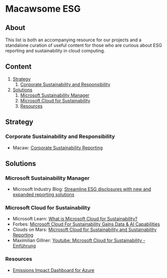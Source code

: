 # Macawsome ESG
## About
This list is both an accompanying resource for our projects and a standalone curation of useful content for those who are curious about ESG reporting and sustainability in cloud computing.

## Content
1. [Strategy](#strategy)
    1. [Corporate Sustainability and Responsibility](#csr)
2. [Solutions](#solutions)
    1. [Microsoft Sustainability Manager](#sustainabilitymanager)
    2. [Microsoft Cloud for Sustainability](#cloudforsustainability)
    3. [Resources](#resources)

## Strategy <a name="strategy"></a>
### Corporate Sustainability and Responsibility <a name="csr"></a>
- Macaw: [Corporate Sustainability Reporting](https://www.macaw.net/eng/sustainability/)

## Solutions <a name="solutions"></a>
### Microsoft Sustainability Manager <a name="sustainabilitymanager"></a>
- Microsoft Industry Blog: [Streamline ESG disclosures with new and expanded reporting solutions](https://www.microsoft.com/en-us/industry/blog/sustainability/2024/08/07/streamline-esg-disclosures-with-new-and-expanded-reporting-solutions/)

### Microsoft Cloud for Sustainability <a name="cloudforsustainability"></a>
- Microsoft Learn: [What is Microsoft Cloud for Sustainability?](https://learn.microsoft.com/en-us/industry/sustainability/overview)
- Forbes: [Microsoft Cloud For Sustainability Gains Data & AI Capabilities](https://www.forbes.com/sites/stevemcdowell/2024/02/13/microsoft-cloud-for-sustainability-gains-data--ai-capabilities/)
- Clouds on Mars: [Microsoft Cloud for Sustainability and Sustainability Reporting](https://cloudsonmars.com/sustainability-reporting-is-all-about-expertise-data-engineering-done-by-market-leaders-and-efficiency/)
- Maximilian Gillner: [Youtube: Microsoft Cloud for Sustainability - Einführung](https://youtu.be/C9mskR8KBgo?si=S2GOXdOBiqsVeAt7)

### Resources <a name="resources"></a>
- [Emissions Impact Dashboard for Azure](https://appsource.microsoft.com/en-us/product/power-bi/coi-sustainability.emissions_impact_dashboard)
